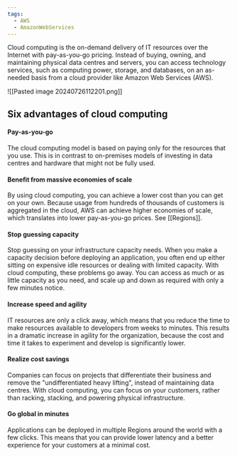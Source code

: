```yaml
---
tags:
  - AWS
  - AmazonWebServices
---
```

Cloud computing is the on-demand delivery of IT resources over the Internet with pay-as-you-go pricing. Instead of buying, owning, and maintaining physical data centres and servers, you can access technology services, such as computing power, storage, and databases, on an as-needed basis from a cloud provider like Amazon Web Services (AWS).  



![[Pasted image 20240726112201.png]]


## Six advantages of cloud computing

#### Pay-as-you-go

The cloud computing model is based on paying only for the resources that you use. This is in contrast to on-premises models of investing in data centres and hardware that might not be fully used.

#### Benefit from massive economies of scale

By using cloud computing, you can achieve a lower cost than you can get on your own. Because usage from hundreds of thousands of customers is aggregated in the cloud, AWS can achieve higher economies of scale, which translates into lower pay-as-you-go prices. See [[Regions]].

#### Stop guessing capacity

Stop guessing on your infrastructure capacity needs. When you make a capacity decision before deploying an application, you often end up either sitting on expensive idle resources or dealing with limited capacity. With cloud computing, these problems go away. You can access as much or as little capacity as you need, and scale up and down as required with only a few minutes notice.

#### Increase speed and agility

IT resources are only a click away, which means that you reduce the time to make resources available to developers from weeks to minutes. This results in a dramatic increase in agility for the organization, because the cost and time it takes to experiment and develop is significantly lower.

#### Realize cost savings

Companies can focus on projects that differentiate their business and remove the "undifferentiated heavy lifting", instead of maintaining data centres. With cloud computing, you can focus on your customers, rather than racking, stacking, and powering physical infrastructure.

#### Go global in minutes

Applications can be deployed in multiple Regions around the world with a few clicks. This means that you can provide lower latency and a better experience for your customers at a minimal cost.
